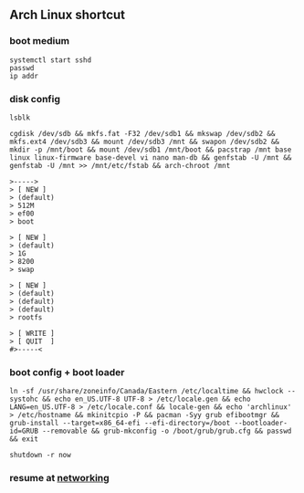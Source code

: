 Arch Linux shortcut
---

### boot medium
```
systemctl start sshd
passwd
ip addr
```

### disk config
```
lsblk

cgdisk /dev/sdb && mkfs.fat -F32 /dev/sdb1 && mkswap /dev/sdb2 && mkfs.ext4 /dev/sdb3 && mount /dev/sdb3 /mnt && swapon /dev/sdb2 && mkdir -p /mnt/boot && mount /dev/sdb1 /mnt/boot && pacstrap /mnt base linux linux-firmware base-devel vi nano man-db && genfstab -U /mnt && genfstab -U /mnt >> /mnt/etc/fstab && arch-chroot /mnt

>----->
> [ NEW ]
> (default)
> 512M
> ef00
> boot

> [ NEW ]
> (default)
> 1G
> 8200
> swap

> [ NEW ]
> (default)
> (default)
> (default)
> rootfs

> [ WRITE ]
> [ QUIT  ]
#>-----<
```
### boot config + boot loader
```
ln -sf /usr/share/zoneinfo/Canada/Eastern /etc/localtime && hwclock --systohc && echo en_US.UTF-8 UTF-8 > /etc/locale.gen && echo LANG=en_US.UTF-8 > /etc/locale.conf && locale-gen && echo 'archlinux' > /etc/hostname && mkinitcpio -P && pacman -Syy grub efibootmgr && grub-install --target=x86_64-efi --efi-directory=/boot --bootloader-id=GRUB --removable && grub-mkconfig -o /boot/grub/grub.cfg && passwd && exit

shutdown -r now
```

### resume at [networking](https://github.com/wncry/arch-linux-installation-guide/blob/main/README.md#networking)

